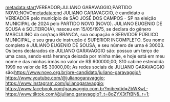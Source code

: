 <metadata:start>VEREADOR;JULIANO GARAVAGGIO;PARTIDO NOVO;NOVO<metadata:end>
JULIANO GARAVAGGIO, é candidato a VEREADOR pelo município de SÃO JOSÉ DOS CAMPOS - SP na eleição MUNICIPAL de 2024 pelo PARTIDO NOVO (NOVO). JULIANO EUGENIO DE SOUSA é SOLTEIRO(A), nasceu em 15/05/1975, se declara do gênero MASCULINO da cor/raça BRANCA, sua ocupação é SERVIDOR PÚBLICO MUNICIPAL, e seu grau de instrução é SUPERIOR INCOMPLETO. Seu nome completo é JULIANO EUGENIO DE SOUSA, e seu número de urna é 30003.
Os bens declarados de JULIANO GARAVAGGIO são: possuo um terço de uma casa, sendo está herança deixada por minha mãe, e hoje está em meu nome e das minhas irmãs no valor de R$ 600000,00; S10 cabine estendida 1999 no valor de R$ 30000,00; 
As redes sociais de JULIANO GARAVAGGIO são:https://www.novo.org.br/pre-candidato/juliano-garavaggio/; https://www.youtube.com/@julianogaravaggio; https://www.instagram.com/julianogaravaggio; https://www.facebook.com/garavaggio.com.br?mibextid=ZbWKwL; https://www.tiktok.com/@juliano.garavaggio?_t=8oZYX3tTtBN&_r=1;